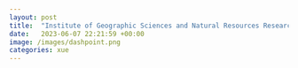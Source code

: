 ```yaml
---
layout: post
title:  "Institute of Geographic Sciences and Natural Resources Research, <br>Chinese Academy of Sciences / 中国科学院地理科学与资源研究所"
date:   2023-06-07 22:21:59 +00:00
image: /images/dashpoint.png
categories: xue
---
```

